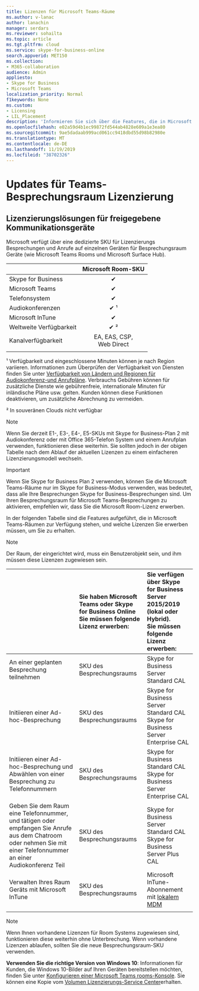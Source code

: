 ```yaml
---
title: Lizenzen für Microsoft Teams-Räume
ms.author: v-lanac
author: lanachin
manager: serdars
ms.reviewer: sohailta
ms.topic: article
ms.tgt.pltfrm: cloud
ms.service: skype-for-business-online
search.appverid: MET150
ms.collection:
- M365-collaboration
audience: Admin
appliesto:
- Skype for Business
- Microsoft Teams
localization_priority: Normal
f1keywords: None
ms.custom:
- Licensing
- LIL_Placement
description: 'Informieren Sie sich über die Features, die in Microsoft Teams-Räumen verfügbar sind. '
ms.openlocfilehash: e02a59d4b1ec99872fd544ab4828e609a1e3ea80
ms.sourcegitcommit: 9ae5dadaab999acd061cc9418dbd55d98b82980e
ms.translationtype: MT
ms.contentlocale: de-DE
ms.lasthandoff: 11/19/2019
ms.locfileid: "38702326"
---
```

# <a name="teams-meeting-room-licensing-update"></a>Updates für Teams-Besprechungsraum Lizenzierung

## <a name="licensing-solutions-for-shared-communication-devices"></a>Lizenzierungslösungen für freigegebene Kommunikationsgeräte

Microsoft verfügt über eine dedizierte SKU für Lizenzierungs Besprechungen und Anrufe auf einzelnen Geräten für Besprechungsraum Geräte (wie Microsoft Teams Rooms und Microsoft Surface Hub).

||Microsoft Room-SKU |  
|:--- |:---: |
|Skype for Business |&#x2714;|
|Microsoft Teams|  &#x2714;|
|Telefonsystem|  &#x2714;|
|Audiokonferenzen|&#x2714; &sup1;|
|Microsoft InTune|&#x2714;|  
|Weltweite Verfügbarkeit | &#x2714; &sup2;|
|Kanalverfügbarkeit | EA, EAS, CSP, <br/>Web Direct |
| | | |

&sup1; Verfügbarkeit und eingeschlossene Minuten können je nach Region variieren. Informationen zum Überprüfen der Verfügbarkeit von Diensten finden Sie unter [Verfügbarkeit von Ländern und Regionen für Audiokonferenz-und Anrufpläne](https://docs.microsoft.com/microsoftteams/country-and-region-availability-for-audio-conferencing-and-calling-plans). Verbrauchs Gebühren können für zusätzliche Dienste wie gebührenfreie, internationale Minuten für inländische Pläne usw. gelten. Kunden können diese Funktionen deaktivieren, um zusätzliche Abrechnung zu vermeiden.  

&sup2; In souveränen Clouds nicht verfügbar  


> [!NOTE]
> Wenn Sie derzeit E1-, E3-, E4-, E5-SKUs mit Skype for Business-Plan 2 mit Audiokonferenz oder mit Office 365-Telefon System und einem Anrufplan verwenden, funktionieren diese weiterhin. Sie sollten jedoch in der obigen Tabelle nach dem Ablauf der aktuellen Lizenzen zu einem einfacheren Lizenzierungsmodell wechseln.  

> [!IMPORTANT]
> Wenn Sie Skype for Business Plan 2 verwenden, können Sie die Microsoft Teams-Räume nur im Skype for Business-Modus verwenden, was bedeutet, dass alle Ihre Besprechungen Skype for Business-Besprechungen sind. Um Ihren Besprechungsraum für Microsoft Teams-Besprechungen zu aktivieren, empfehlen wir, dass Sie die Microsoft Room-Lizenz erwerben. 

In der folgenden Tabelle sind die Features aufgeführt, die in Microsoft Teams-Räumen zur Verfügung stehen, und welche Lizenzen Sie erwerben müssen, um Sie zu erhalten.
  
> [!NOTE]
> Der Raum, der eingerichtet wird, muss ein Benutzerobjekt sein, und ihm müssen diese Lizenzen zugewiesen sein.

|  | Sie haben Microsoft Teams oder Skype for Business Online <br/> Sie müssen folgende Lizenz erwerben:   |Sie verfügen über Skype for Business Server 2015/2019 (lokal oder Hybrid). <br/> Sie müssen folgende Lizenz erwerben:|
|:-----|:-----|:-----|
|An einer geplanten Besprechung teilnehmen  | SKU des Besprechungsraums  |Skype for Business Server Standard CAL  |
|Initiieren einer Ad-hoc-Besprechung | SKU des Besprechungsraums  |Skype for Business Server Standard CAL  <br/> Skype for Business Server Enterprise CAL|
|Initiieren einer Ad-hoc-Besprechung und Abwählen von einer Besprechung zu Telefonnummern |  SKU des Besprechungsraums |Skype for Business Standard CAL  <br/> Skype for Business Server Enterprise CAL|
|Geben Sie dem Raum eine Telefonnummer, und tätigen oder empfangen Sie Anrufe aus dem Chatroom oder nehmen Sie mit einer Telefonnummer an einer Audiokonferenz Teil  | SKU des Besprechungsraums  |Skype for Business Server Standard CAL  <br/> Skype for Business Server Plus CAL  |
|Verwalten Ihres Raum Geräts mit Microsoft InTune |SKU des Besprechungsraums  |Microsoft InTune-Abonnement mit [lokalem MDM](https://docs.microsoft.com/sccm/mdm/plan-design/plan-on-premises-mdm) |
| |||

> [!NOTE]
> Wenn Ihnen vorhandene Lizenzen für Room Systems zugewiesen sind, funktionieren diese weiterhin ohne Unterbrechung. Wenn vorhandene Lizenzen ablaufen, sollten Sie die neue Besprechungsraum-SKU verwenden.  

 **Verwenden Sie die richtige Version von Windows 10**: Informationen für Kunden, die Windows 10-Bilder auf Ihren Geräten bereitstellen möchten, finden Sie unter [Konfigurieren einer Microsoft Teams rooms-Konsole](https://docs.microsoft.com/microsoftteams/room-systems/console). Sie können eine Kopie vom [Volumen Lizenzierungs-Service Center](https://www.microsoft.com/Licensing/servicecenter/)erhalten.
